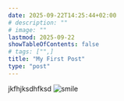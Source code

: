 ```yaml
---
date: 2025-09-22T14:25:44+02:00
# description: ""
# image: ""
lastmod: 2025-09-22
showTableOfContents: false
# tags: ["",]
title: "My First Post"
type: "post"
---
```


jkfhjksdhfksd
![smile](images\smile.jpg)

